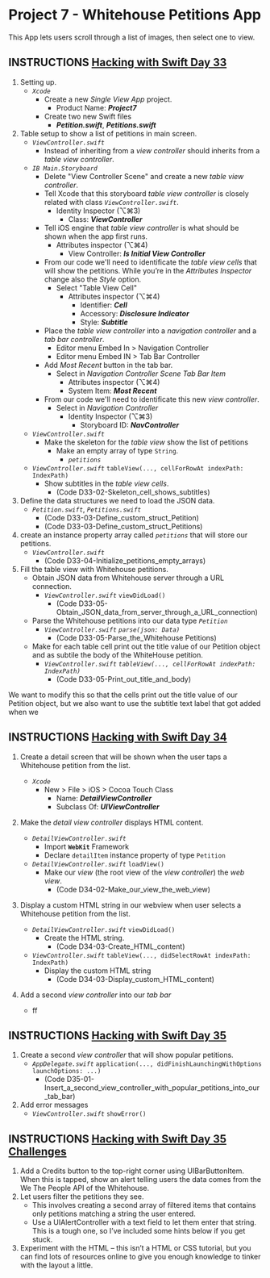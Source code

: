 # Project 7 - Whitehouse Petitions App

This App lets users scroll through a list of images, then select one to view.

## INSTRUCTIONS [Hacking with Swift Day 33](https://www.hackingwithswift.com/100/33)

1. Setting up.
   - _`Xcode`_
     - Create a new _Single View App_ project.
       - Product Name: **_Project7_**
     - Create two new Swift files
       - **_Petition.swift_**, **_Petitions.swift_**
2. Table setup to show a list of petitions in main screen.
   - _`ViewController.swift`_
     - Instead of inheriting from a _view controller_ should inherits from a _table view controller_.
   - _`IB Main.Storyboard`_
     - Delete "View Controller Scene" and create a new _table view controller_.
     - Tell Xcode that this storyboard _table view controller_ is closely related with class _`ViewController.swift`_.
       - Identity Inspector (⌥⌘3)
         - Class: **_ViewController_**
     - Tell iOS engine that _table view controller_ is what should be shown when the app first runs.
       - Attributes inspector (⌥⌘4)
         - View Controller: **_Is Initial View Controller_**
     - From our code we'll need to identificate the _table view cells_ that will show the petitions. While you’re in the _Attributes Inspector_ change also the _Style_ option.
       - Select "Table View Cell"
         - Attributes inspector (⌥⌘4)
           - Identifier: **_Cell_**
           - Accessory: **_Disclosure Indicator_**
           - Style: **_Subtitle_**
     - Place the _table view controller_ into a _navigation controller_ and a _tab bar controller_.
       - Editor menu Embed In > Navigation Controller
       - Editor menu Embed IN > Tab Bar Controller
     - Add _Most Recent_ button in the tab bar.
       - Select in _Navigation Controller Scene_ _Tab Bar Item_
         - Attributes inspector (⌥⌘4)
         - System Item: **_Most Recent_**
     - From our code we'll need to identificate this new _view controller_.
       - Select in _Navigation Controller_
         - Identity Inspector (⌥⌘3)
           - Storyboard ID: **_NavController_**
   - _`ViewController.swift`_
     - Make the skeleton for the _table view_ show the list of petitions
       - Make an empty array of type `String`.
         - _`petitions`_
   - _`ViewController.swift`_  `tableView(..., cellForRowAt indexPath: IndexPath)`
       - Show subtitles in the _table view cells_.
         - (Code D33-02-Skeleton_cell_shows_subtitles)
3. Define the data structures we need to load the JSON data.
   - _`Petition.swift`_, _`Petitions.swift`_
      - (Code D33-03-Define_custom_struct_Petition)
      - (Code D33-03-Define_custom_struct_Petitions)
4. create an instance property array called _`petitions`_ that will store our petitions.
   - _`ViewController.swift`_
      - (Code D33-04-Initialize_petitions_empty_arrays)
5. Fill the table view with Whitehouse petitions.
   - Obtain JSON data from Whitehouse server through a URL connection.
     - _`ViewController.swift`_ `viewDidLoad()`
       - (Code D33-05-Obtain_JSON_data_from_server_through_a_URL_connection)
   - Parse the Whitehouse petitions into our data type _`Petition`_
      - _`ViewController.swift`_ _`parse(json: Data)`_
        - (Code D33-05-Parse_the_Whitehouse Petitions)
   - Make for each table cell print out the title value of our Petition object and as subtile the body of the WhiteHouse petition.
     - _`ViewController.swift`_ _`tableView(..., cellForRowAt indexPath: IndexPath)`_
       - (Code D33-05-Print_out_title_and_body)

We want to modify this so that the cells print out the title value of our Petition object, but we also want to use the subtitle text label that got added when we 

## INSTRUCTIONS [Hacking with Swift Day 34](https://www.hackingwithswift.com/100/34)

1. Create a detail screen that will be shown when the user taps a Whitehouse petition from the list.
   - _`Xcode`_
     - New > File > iOS > Cocoa Touch Class
       - Name: **_DetailViewController_**
       - Subclass Of: **_UIViewController_**
2. Make the _detail view controller_ displays HTML content.
   - _`DetailViewController.swift`_
     - Import **`WebKit`** Framework
     - Declare `detailItem` instance property of type `Petition`
   - _`DetailViewController.swift`_ `loadView()`
     - Make our _view_ (the root view of the _view controller_) the _web view_.
       - (Code D34-02-Make_our_view_the_web_view)
3. Display a custom HTML string in our webview when user selects a Whitehouse petition from the list.
   - _`DetailViewController.swift`_ `viewDidLoad()`
     - Create the HTML string.
       - (Code D34-03-Create_HTML_content)
   - _`ViewController.swift`_  `tableView(..., didSelectRowAt indexPath: IndexPath)`
     - Display the custom HTML string
       - (Code D34-03-Display_custom_HTML_content)
4. Add a second _view controller_ into our _tab bar_

     - ff

## INSTRUCTIONS [Hacking with Swift Day 35](https://www.hackingwithswift.com/100/35)

1. Create a second _view controller_ that will show popular petitions.
   - _`AppDelegate.swift`_ `application(..., didFinishLaunchingWithOptions launchOptions: ...)`
     - (Code D35-01-Insert_a_second_view_controller_with_popular_petitions_into_our_tab_bar)
2. Add error messages
   - _`ViewController.swift`_  `showError()`

## INSTRUCTIONS [Hacking with Swift Day 35 Challenges](https://www.hackingwithswift.com/read/7/6/wrap-up)

1. Add a Credits button to the top-right corner using UIBarButtonItem. When this is tapped, show an alert telling users the data comes from the We The People API of the Whitehouse.
2. Let users filter the petitions they see. 
   - This involves creating a second array of filtered items that contains only petitions matching a string the user entered.
   - Use a UIAlertController with a text field to let them enter that string. This is a tough one, so I’ve included some hints below if you get stuck.
3. Experiment with the HTML – this isn’t a HTML or CSS tutorial, but you can find lots of resources online to give you enough knowledge to tinker with the layout a little.
